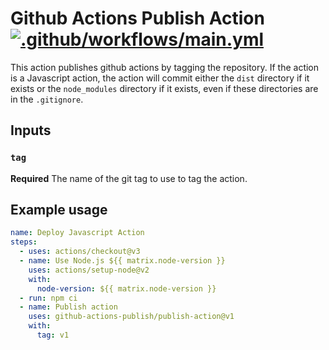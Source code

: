 # Github Actions Publish Action [![.github/workflows/main.yml](https://github.com/github-actions-publish/publish-action/actions/workflows/main.yml/badge.svg)](https://github.com/github-actions-publish/publish-action/actions/workflows/main.yml)
This action publishes github actions by tagging the repository.
If the action is a Javascript action, the action will commit either the `dist` directory if it exists
or the `node_modules` directory if it exists, even if these directories are in the `.gitignore`.

## Inputs
### `tag`

**Required** The name of the git tag to use to tag the action.

## Example usage

```yaml
name: Deploy Javascript Action
steps:
  - uses: actions/checkout@v3
  - name: Use Node.js ${{ matrix.node-version }}
    uses: actions/setup-node@v2
    with:
      node-version: ${{ matrix.node-version }}
  - run: npm ci
  - name: Publish action
    uses: github-actions-publish/publish-action@v1
    with:
      tag: v1
```

